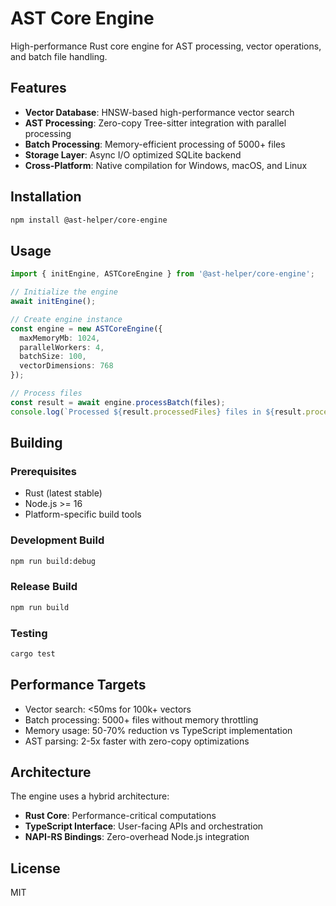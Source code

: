 # AST Core Engine

High-performance Rust core engine for AST processing, vector operations, and batch file handling.

## Features

- **Vector Database**: HNSW-based high-performance vector search
- **AST Processing**: Zero-copy Tree-sitter integration with parallel processing
- **Batch Processing**: Memory-efficient processing of 5000+ files
- **Storage Layer**: Async I/O optimized SQLite backend
- **Cross-Platform**: Native compilation for Windows, macOS, and Linux

## Installation

```bash
npm install @ast-helper/core-engine
```

## Usage

```typescript
import { initEngine, ASTCoreEngine } from '@ast-helper/core-engine';

// Initialize the engine
await initEngine();

// Create engine instance
const engine = new ASTCoreEngine({
  maxMemoryMb: 1024,
  parallelWorkers: 4,
  batchSize: 100,
  vectorDimensions: 768
});

// Process files
const result = await engine.processBatch(files);
console.log(`Processed ${result.processedFiles} files in ${result.processingTimeMs}ms`);
```

## Building

### Prerequisites

- Rust (latest stable)
- Node.js >= 16
- Platform-specific build tools

### Development Build

```bash
npm run build:debug
```

### Release Build

```bash
npm run build
```

### Testing

```bash
cargo test
```

## Performance Targets

- Vector search: <50ms for 100k+ vectors
- Batch processing: 5000+ files without memory throttling
- Memory usage: 50-70% reduction vs TypeScript implementation
- AST parsing: 2-5x faster with zero-copy optimizations

## Architecture

The engine uses a hybrid architecture:
- **Rust Core**: Performance-critical computations
- **TypeScript Interface**: User-facing APIs and orchestration
- **NAPI-RS Bindings**: Zero-overhead Node.js integration

## License

MIT